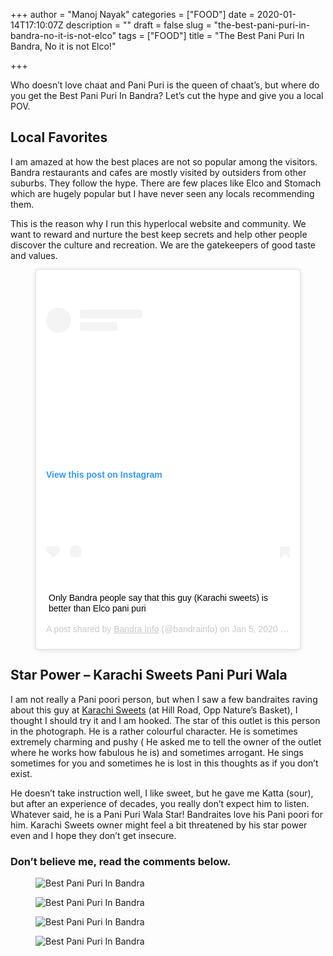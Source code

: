 +++
author = "Manoj Nayak"
categories = ["FOOD"]
date = 2020-01-14T17:10:07Z
description = ""
draft = false
slug = "the-best-pani-puri-in-bandra-no-it-is-not-elco"
tags = ["FOOD"]
title = "The Best Pani Puri In Bandra, No it is not Elco!"

+++


<p>Who doesn&#8217;t love chaat and Pani Puri is the queen of chaat&#8217;s, but where do you get the Best Pani Puri In Bandra? Let&#8217;s cut the hype and give you a local POV.</p>
<h2 id="7hlqi">Local Favorites</h2>
<p>I am amazed at how the best places are not so popular among the visitors. Bandra restaurants and cafes are mostly visited by outsiders from other suburbs. They follow the hype. There are few places like Elco and Stomach which are hugely popular but I have never seen any locals recommending them.</p>
<p>This is the reason why I run this hyperlocal website and community. We want to reward and nurture the best keep secrets and help other people discover the culture and recreation. We are the gatekeepers of good taste and values.</p>
<figure class="embed regular ">
<div class="embed-container">
<blockquote class="instagram-media" style="background: #FFF; border: 0; border-radius: 3px; box-shadow: 0 0 1px 0 rgba(0,0,0,0.5),0 1px 10px 0 rgba(0,0,0,0.15); margin: 1px; max-width: 658px; min-width: 326px; padding: 0; width: calc(100% - 2px);" data-instgrm-captioned="" data-instgrm-permalink="https://www.instagram.com/p/B68Abiip2vR/?utm_source=ig_embed&amp;utm_campaign=loading" data-instgrm-version="12">
<div style="padding: 16px;">
<p>&nbsp;</p>
<div style="display: flex; flex-direction: row; align-items: center;">
<div style="background-color: #f4f4f4; border-radius: 50%; flex-grow: 0; height: 40px; margin-right: 14px; width: 40px;"></div>
<div style="display: flex; flex-direction: column; flex-grow: 1; justify-content: center;">
<div style="background-color: #f4f4f4; border-radius: 4px; flex-grow: 0; height: 14px; margin-bottom: 6px; width: 100px;"></div>
<div style="background-color: #f4f4f4; border-radius: 4px; flex-grow: 0; height: 14px; width: 60px;"></div>
</div>
</div>
<div style="padding: 19% 0;"></div>
<div style="display: block; height: 50px; margin: 0 auto 12px; width: 50px;"></div>
<div style="padding-top: 8px;">
<div style="color: #3897f0; font-family: Arial,sans-serif; font-size: 14px; font-style: normal; font-weight: 550; line-height: 18px;">View this post on Instagram</div>
</div>
<div style="padding: 12.5% 0;"></div>
<div style="display: flex; flex-direction: row; margin-bottom: 14px; align-items: center;">
<div>
<div style="background-color: #f4f4f4; border-radius: 50%; height: 12.5px; width: 12.5px; transform: translateX(0px) translateY(7px);"></div>
<div style="background-color: #f4f4f4; height: 12.5px; transform: rotate(-45deg) translateX(3px) translateY(1px); width: 12.5px; flex-grow: 0; margin-right: 14px; margin-left: 2px;"></div>
<div style="background-color: #f4f4f4; border-radius: 50%; height: 12.5px; width: 12.5px; transform: translateX(9px) translateY(-18px);"></div>
</div>
<div style="margin-left: 8px;">
<div style="background-color: #f4f4f4; border-radius: 50%; flex-grow: 0; height: 20px; width: 20px;"></div>
<div style="width: 0; height: 0; border-top: 2px solid transparent; border-left: 6px solid #f4f4f4; border-bottom: 2px solid transparent; transform: translateX(16px) translateY(-4px) rotate(30deg);"></div>
</div>
<div style="margin-left: auto;">
<div style="width: 0px; border-top: 8px solid #F4F4F4; border-right: 8px solid transparent; transform: translateY(16px);"></div>
<div style="background-color: #f4f4f4; flex-grow: 0; height: 12px; width: 16px; transform: translateY(-4px);"></div>
<div style="width: 0; height: 0; border-top: 8px solid #F4F4F4; border-left: 8px solid transparent; transform: translateY(-4px) translateX(8px);"></div>
</div>
</div>
<p>&nbsp;</p>
<p style="margin: 8px 0 0 0; padding: 0 4px;"><a style="color: #000; font-family: Arial,sans-serif; font-size: 14px; font-style: normal; font-weight: normal; line-height: 17px; text-decoration: none; word-wrap: break-word;" href="https://www.instagram.com/p/B68Abiip2vR/?utm_source=ig_embed&amp;utm_campaign=loading" target="_blank" rel="noopener noreferrer">Only Bandra people say that this guy (Karachi sweets) is better than Elco pani puri</a></p>
<p style="color: #c9c8cd; font-family: Arial,sans-serif; font-size: 14px; line-height: 17px; margin-bottom: 0; margin-top: 8px; overflow: hidden; padding: 8px 0 7px; text-align: center; text-overflow: ellipsis; white-space: nowrap;">A post shared by <a style="color: #c9c8cd; font-family: Arial,sans-serif; font-size: 14px; font-style: normal; font-weight: normal; line-height: 17px;" href="https://www.instagram.com/bandrainfo/?utm_source=ig_embed&amp;utm_campaign=loading" target="_blank" rel="noopener noreferrer"> Bandra Info</a> (@bandrainfo) on <time style="font-family: Arial,sans-serif; font-size: 14px; line-height: 17px;" datetime="2020-01-05T12:15:18+00:00">Jan 5, 2020 at 4:15am PST</time></p>
</div>
</blockquote>
<p><script async src="//www.instagram.com/embed.js"></script></p>
</div>
</figure>
<h2 id="h5t0">Star Power &#8211; Karachi Sweets <strong>Pani Puri</strong> Wala</h2>
<p>I am not really a Pani poori person, but when I saw a few bandraites raving about this guy at <a href="https://www.google.com/maps/dir//karachi+sweets+bandra/data=!4m6!4m5!1m1!4e2!1m2!1m1!1s0x3be7c93e70b75a47:0xbe9c094faca28237?sa=X&amp;ved=2ahUKEwjg3cK4_4LnAhVlyTgGHcBvBV4Q9RcwPXoECDQQDg" target="_blank" rel="noopener noreferrer">Karachi Sweets</a> (at Hill Road, Opp Nature&#8217;s Basket), I thought I should try it and I am hooked. The star of this outlet is this person in the photograph. He is a rather colourful character. He is sometimes extremely charming and pushy ( He asked me to tell the owner of the outlet where he works how fabulous he is) and sometimes arrogant. He sings sometimes for you and sometimes he is lost in this thoughts as if you don&#8217;t exist.</p>
<p>He doesn&#8217;t take instruction well, I like sweet, but he gave me Katta (sour), but after an experience of decades, you really don&#8217;t expect him to listen. Whatever said, he is a Pani Puri Wala Star! Bandraites love his Pani poori for him. Karachi Sweets owner might feel a bit threatened by his star power even and I hope they don&#8217;t get insecure.</p>
<h3 id="6rgei">Don&#8217;t believe me, read the comments below.</h3>
<figure class="image regular "><picture><source srcset="https://images.storychief.com/account_4266/IMG_0394_a6024149f40653cd377e971b6ad27688_800.jpg 1x" media="(max-width: 768px)" /><source srcset="https://images.storychief.com/account_4266/IMG_0394_a6024149f40653cd377e971b6ad27688_800.jpg 1x" media="(min-width: 769px)" /><img src="https://i0.wp.com/images.storychief.com/account_4266/IMG_0394_a6024149f40653cd377e971b6ad27688_800.jpg?w=850&#038;ssl=1" alt="Best Pani Puri In Bandra" data-recalc-dims="1" /></picture></figure>
<figure class="image regular "><picture><source srcset="https://images.storychief.com/account_4266/IMG_0397_39ae4206c7450a80fedca95db5695a81_800.jpg 1x" media="(max-width: 768px)" /><source srcset="https://images.storychief.com/account_4266/IMG_0397_39ae4206c7450a80fedca95db5695a81_800.jpg 1x" media="(min-width: 769px)" /><img src="https://i1.wp.com/images.storychief.com/account_4266/IMG_0397_39ae4206c7450a80fedca95db5695a81_800.jpg?w=850&#038;ssl=1" alt="Best Pani Puri In Bandra" data-recalc-dims="1" /></picture></figure>
<figure class="image regular "><picture><source srcset="https://images.storychief.com/account_4266/IMG_0400_87ae4857ecb16184388362e9dec02f85_800.jpg 1x" media="(max-width: 768px)" /><source srcset="https://images.storychief.com/account_4266/IMG_0400_87ae4857ecb16184388362e9dec02f85_800.jpg 1x" media="(min-width: 769px)" /><img src="https://i1.wp.com/images.storychief.com/account_4266/IMG_0400_87ae4857ecb16184388362e9dec02f85_800.jpg?w=850&#038;ssl=1" alt="Best Pani Puri In Bandra" data-recalc-dims="1" /></picture></figure>
<figure class="image regular "><picture><source srcset="https://images.storychief.com/account_4266/IMG_0399_46162b7f3156fb4ab692872a9f89ed74_800.jpg 1x" media="(max-width: 768px)" /><source srcset="https://images.storychief.com/account_4266/IMG_0399_46162b7f3156fb4ab692872a9f89ed74_800.jpg 1x" media="(min-width: 769px)" /><img src="https://i2.wp.com/images.storychief.com/account_4266/IMG_0399_46162b7f3156fb4ab692872a9f89ed74_800.jpg?w=850&#038;ssl=1" alt="Best Pani Puri In Bandra" data-recalc-dims="1" /></picture></figure>
<p><!-- strchf script --><script>        if(window.strchfSettings === undefined) window.strchfSettings = {};    window.strchfSettings.stats = {url: "https://urban-wiz.storychief.io/the-best-pani-puri-in-bandra-no-it-is-not-elco?id=1338458397&type=2",title: "The Best Pani Puri In Bandra, No it is not Elco!",id: "5898643e-cb57-4197-adf1-22d855b8bf1d"};            (function(d, s, id) {      var js, sjs = d.getElementsByTagName(s)[0];      if (d.getElementById(id)) {window.strchf.update(); return;}      js = d.createElement(s); js.id = id;      js.src = "https://d37oebn0w9ir6a.cloudfront.net/scripts/v0/strchf.js";      js.async = true;      sjs.parentNode.insertBefore(js, sjs);    }(document, 'script', 'storychief-jssdk'))    </script><!-- End strchf script --></p>



